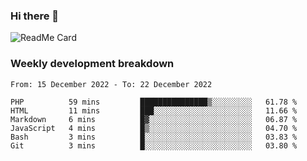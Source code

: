 ### Hi there 👋

<!--
**itzcy/itzcy** is a ✨ _special_ ✨ repository because its `README.md` (this file) appears on your GitHub profile.

Here are some ideas to get you started:

- 🔭 I’m currently working on ...
- 🌱 I’m currently learning ...
- 👯 I’m looking to collaborate on ...
- 🤔 I’m looking for help with ...
- 💬 Ask me about ...
- 📫 How to reach me: ...
- 😄 Pronouns: ...
- ⚡ Fun fact: ...
-->
![ReadMe Card](https://github-readme-stats.vercel.app/api?username=itzcy&show_icons=true&title_color=2d3198&icon_color=797cb8&text_color=24292e&bg_color=f6f8fa)

### Weekly development breakdown
<!--START_SECTION:waka-->

```text
From: 15 December 2022 - To: 22 December 2022

PHP          59 mins         ███████████████▒░░░░░░░░░   61.78 %
HTML         11 mins         ███░░░░░░░░░░░░░░░░░░░░░░   11.66 %
Markdown     6 mins          █▓░░░░░░░░░░░░░░░░░░░░░░░   06.87 %
JavaScript   4 mins          █▒░░░░░░░░░░░░░░░░░░░░░░░   04.70 %
Bash         3 mins          █░░░░░░░░░░░░░░░░░░░░░░░░   03.83 %
Git          3 mins          █░░░░░░░░░░░░░░░░░░░░░░░░   03.80 %
```

<!--END_SECTION:waka-->
